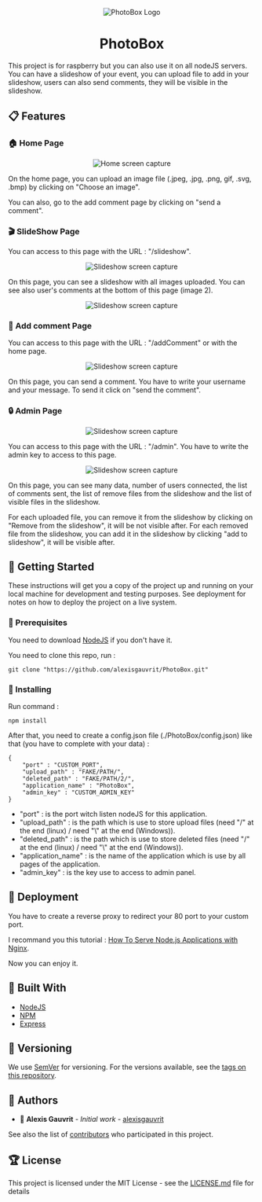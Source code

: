 <p align="center">
  <img alt="PhotoBox Logo" src="https://github.com/alexisgauvrit/PhotoBox/blob/master/Dist/images/favicon.ico">
</p>

<h1 align="center">PhotoBox</h1>

This project is for raspberry but you can also use it on all nodeJS servers. You can have a slideshow of your event, you can upload file to add in your slideshow, users can also send comments, they will be visible in the slideshow.

## :clipboard: Features

### :house: Home Page

<p align="center">
  <img alt="Home screen capture" src="https://github.com/alexisgauvrit/PhotoBox/blob/Version-2.0-NodeJS/Dist/images/Features/home.png">
</p>

On the home page, you can upload an image file (.jpeg, .jpg, .png, gif, .svg, .bmp) by clicking on "Choose an image".

You can also, go to the add comment page by clicking on "send a comment".

### :clapper: SlideShow Page

You can access to this page with the URL : "/slideshow".

<p align="center">
  <img alt="Slideshow screen capture" src="https://github.com/alexisgauvrit/PhotoBox/blob/Version-2.0-NodeJS/Dist/images/Features/slideshow1.png">
</p>

On this page, you can see a slideshow with all images uploaded. You can see also user's comments at the bottom of this page (image 2).

<p align="center">
  <img alt="Slideshow screen capture" src="https://github.com/alexisgauvrit/PhotoBox/blob/Version-2.0-NodeJS/Dist/images/Features/slideshow2.png">
</p>

### :speech_balloon: Add comment Page

You can access to this page with the URL : "/addComment" or with the home page.

<p align="center">
  <img alt="Slideshow screen capture" src="https://github.com/alexisgauvrit/PhotoBox/blob/Version-2.0-NodeJS/Dist/images/Features/addComment.png">
</p>

On this page, you can send a comment. You have to write your username and your message. To send it click on "send the comment".

### :lock: Admin Page

<p align="center">
  <img alt="Slideshow screen capture" src="https://github.com/alexisgauvrit/PhotoBox/blob/Version-2.0-NodeJS/Dist/images/Features/admin1.png">
</p>

You can access to this page with the URL : "/admin". You have to write the admin key to access to this page.

<p align="center">
  <img alt="Slideshow screen capture" src="https://github.com/alexisgauvrit/PhotoBox/blob/Version-2.0-NodeJS/Dist/images/Features/admin2.png">
</p>

On this page, you can see many data, number of users connected, the list of comments sent, the list of remove files from the slideshow and the list of visible files in the slideshow.

For each uploaded file, you can remove it from the slideshow by clicking on "Remove from the slideshow", it will be not visible after.
For each removed file from the slideshow, you can add it in the slideshow by clicking "add to slideshow", it will be visible after.


## :rocket: Getting Started

These instructions will get you a copy of the project up and running on your local machine for development and testing purposes. See deployment for notes on how to deploy the project on a live system.

### :triangular_ruler: Prerequisites

You need to download [NodeJS](https://nodejs.org/) if you don't have it.

You need to clone this repo, run :

```
git clone "https://github.com/alexisgauvrit/PhotoBox.git"
```

### :wrench: Installing

Run command :

```
npm install
```

After that, you need to create a config.json file (./PhotoBox/config.json) like that (you have to complete with your data) :

```
{
    "port" : "CUSTOM_PORT",
    "upload_path" : "FAKE/PATH/",
    "deleted_path" : "FAKE/PATH/2/",
    "application_name" : "PhotoBox",
    "admin_key" : "CUSTOM_ADMIN_KEY"
}
```

* "port" : is the port witch listen nodeJS for this application.
* "upload_path" : is the path which is use to store upload files (need "/" at the end (linux) / need "\\" at the end (Windows)).
* "deleted_path" : is the path which is use to store deleted files (need "/" at the end (linux) / need "\\" at the end (Windows)).
* "application_name" : is the name of the application which is use by all pages of the application.
* "admin_key" : is the key use to access to admin panel.

## :metal: Deployment

You have to create a reverse proxy to redirect your 80 port to your custom port.

I recommand you this tutorial : [How To Serve Node.js Applications with Nginx](https://morioh.com/p/fe738bbd2664).

Now you can enjoy it.

## :hammer: Built With

* [NodeJS](https://nodejs.org/)
* [NPM](https://www.npmjs.com/)
* [Express](https://expressjs.com/)

## :open_file_folder: Versioning

We use [SemVer](http://semver.org/) for versioning. For the versions available, see the [tags on this repository](https://github.com/alexisgauvrit/PhotoBox/tags). 

## :handshake: Authors

* :bust_in_silhouette: **Alexis Gauvrit** - *Initial work* - [alexisgauvrit](https://github.com/alexisgauvrit)

See also the list of [contributors](https://github.com/alexisgauvrit/PhotoBox/graphs/contributors) who participated in this project.

## :trophy: License

This project is licensed under the MIT License - see the [LICENSE.md](LICENSE.md) file for details